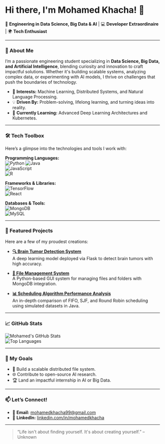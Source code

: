 # Hi there, I'm Mohamed Khacha! 👋  

🚀 **Engineering  in Data Science, Big Data & AI** | 💻 **Developer Extraordinaire** | 🌍 **Tech Enthusiast**

---

### 🌟 About Me  
I’m a passionate engineering student specializing in **Data Science, Big Data, and Artificial Intelligence**, blending curiosity and innovation to craft impactful solutions. Whether it's building scalable systems, analyzing complex data, or experimenting with AI models, I thrive on challenges that push the boundaries of technology.  

- 🧠 **Interests:** Machine Learning, Distributed Systems, and Natural Language Processing.  
- 💡 **Driven By:** Problem-solving, lifelong learning, and turning ideas into reality.  
- 🌱 **Currently Learning:** Advanced Deep Learning Architectures and Kubernetes.  

---

### 🛠️ Tech Toolbox  
Here’s a glimpse into the technologies and tools I work with:  

**Programming Languages:**  
![Python](https://img.shields.io/badge/-Python-3776AB?logo=python&logoColor=white) 
![Java](https://img.shields.io/badge/-Java-F78C40?logo=java&logoColor=white)  
![JavaScript](https://img.shields.io/badge/-JavaScript-F7DF1E?logo=javascript&logoColor=black)  
![R](https://img.shields.io/badge/-R-276DC3?logo=r&logoColor=white)

**Frameworks & Libraries:**  
![TensorFlow](https://img.shields.io/badge/-TensorFlow-FF6F00?logo=tensorflow&logoColor=white)  
![React](https://img.shields.io/badge/-React-61DAFB?logo=react&logoColor=black)  


**Databases & Tools:**  
![MongoDB](https://img.shields.io/badge/-MongoDB-47A248?logo=mongodb&logoColor=white)  
![MySQL](https://img.shields.io/badge/-MySQL-4479A1?logo=mysql&logoColor=white)  



---

### 🚀 Featured Projects  
Here are a few of my proudest creations:  

- **[🔍 Brain Tumor Detection System](https://github.com/ayoubhourane/brain-tumor-detection)**  
  A deep learning model deployed via Flask to detect brain tumors with high accuracy.  

- **[📂 File Management System](https://github.com/ayoubhourane/file-manager)**  
  A Python-based GUI system for managing files and folders with MongoDB integration.

- **[📊 Scheduling Algorithm Performance Analysis](https://github.com/ayoubhourane/scheduling-algorithms)**  
  An in-depth comparison of FIFO, SJF, and Round Robin scheduling using simulated datasets in Java.

---

### 📈 GitHub Stats  
![Mohamed's GitHub Stats](https://github-readme-stats.vercel.app/api?username=0khacha&show_icons=true&theme=radical)  
![Top Languages](https://github-readme-stats.vercel.app/api/top-langs/?username=0khacha&layout=compact&theme=radical)

---

### 🎯 My Goals  
- 🔗 Build a scalable distributed file system.  
- 🌐 Contribute to open-source AI research.  
- 🏆 Land an impactful internship in AI or Big Data.

---

### 📫 Let’s Connect!  
- 💌 **Email:** [mohamedkhacha99@gmail.com](mailto:ayoubhorrane61@gmail.com)  
- 🔗 **LinkedIn:** [linkedin.com/in/mohamedkhacha]([https://www.linkedin.com/in/ayoubhourane](https://www.linkedin.com/in/mohamed-khacha-940a9025a/))  


---

> “Life isn't about finding yourself. It's about creating yourself.” – Unknown  

